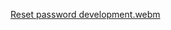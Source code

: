 [Reset password development.webm](https://github.com/user-attachments/assets/4f3b6316-96fb-4261-8932-654ba478a65d)
